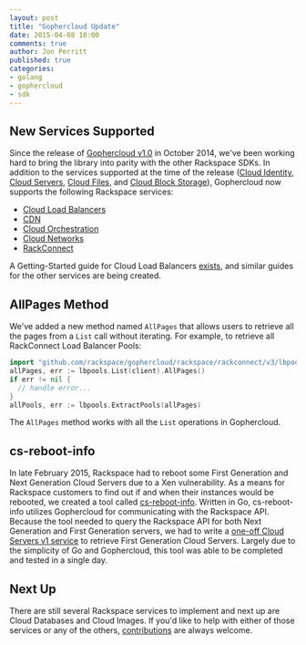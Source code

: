 ```yaml
---
layout: post
title: "Gophercloud Update"
date: 2015-04-08 10:00
comments: true
author: Jon Perritt
published: true
categories:
- golang
- gophercloud
- sdk
---
```


## New Services Supported
Since the release of [Gophercloud v1.0](https://github.com/rackspace/gophercloud) in October 2014, we've been working hard to bring the library into parity with the other Rackspace SDKs. In addition to the services supported at the time of the release ([Cloud Identity](https://developer.rackspace.com/docs/cloud-identity/getting-started/), [Cloud Servers](https://developer.rackspace.com/docs/cloud-servers/getting-started/), [Cloud Files](https://developer.rackspace.com/docs/cloud-files/getting-started/), and [Cloud Block Storage](https://developer.rackspace.com/docs/cloud-block-storage/getting-started/)), Gophercloud now supports the following Rackspace services:

- [Cloud Load Balancers](https://github.com/rackspace/gophercloud/tree/master/rackspace/lb/v1)
- [CDN](https://github.com/rackspace/gophercloud/tree/master/rackspace/cdn/v1)
- [Cloud Orchestration](https://github.com/rackspace/gophercloud/tree/master/rackspace/orchestration/v1)
- [Cloud Networks](https://github.com/rackspace/gophercloud/tree/master/rackspace/networking/v2)
- [RackConnect](https://github.com/rackspace/gophercloud/tree/master/rackspace/rackconnect/v3)

A Getting-Started guide for Cloud Load Balancers [exists](https://developer.rackspace.com/docs/cloud-load-balancers/getting-started/), and similar guides for the other services are being created.

<!-- more -->

## AllPages Method
We've added a new method named `AllPages` that allows users to retrieve all the pages from a `List` call without iterating. For example, to retrieve all RackConnect Load Balancer Pools:
```go
import "github.com/rackspace/gophercloud/rackspace/rackconnect/v3/lbpools"
allPages, err := lbpools.List(client).AllPages()
if err != nil {
  // handle error...
}
allPools, err := lbpools.ExtractPools(allPages)
```
The `AllPages` method works with all the `List` operations in Gophercloud.

## cs-reboot-info
In late February 2015, Rackspace had to reboot some First Generation and Next Generation Cloud Servers due to a Xen vulnerability. As a means for Rackspace customers to find out if and when their instances would be rebooted, we created a tool called [cs-reboot-info](https://github.com/rackerlabs/cs-reboot-info). Written in Go, cs-reboot-info utilizes Gophercloud for communicating with the Rackspace API. Because the tool needed to query the Rackspace API for both Next Generation and First Generation servers, we had to write a [one-off Cloud Servers v1 service](https://github.com/smashwilson/gophercomputev1) to retrieve First Generation Cloud Servers. Largely due to the simplicity of Go and Gophercloud, this tool was able to be completed and tested in a single day.

## Next Up
There are still several Rackspace services to implement and next up are Cloud Databases and Cloud Images. If you'd like to help with either of those services or any of the others, [contributions](https://github.com/rackspace/gophercloud/blob/master/CONTRIBUTING.md) are always welcome.
